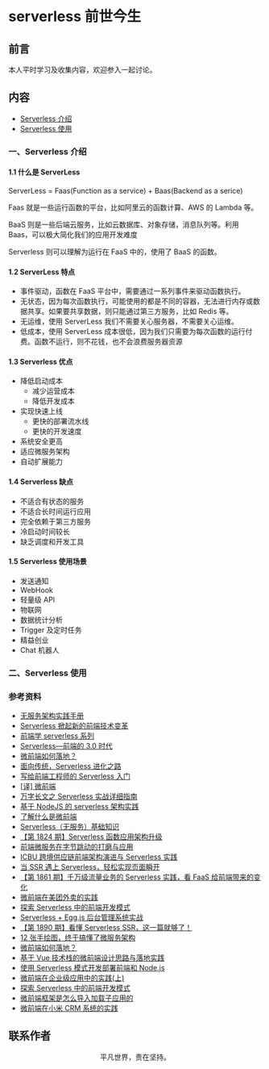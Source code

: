 # serverless 前世今生

## 前言

本人平时学习及收集内容，欢迎参入一起讨论。

## 内容

- [Serverless 介绍](#一、serverless-介绍)
- [Serverless 使用](#二、serverless-使用)

### 一、Serverless 介绍

#### 1.1 什么是 ServerLess

ServerLess = Faas(Function as a service) + Baas(Backend as a serice)

Faas 就是一些运行函数的平台，比如阿里云的函数计算、AWS 的 Lambda 等。

BaaS 则是一些后端云服务，比如云数据库、对象存储，消息队列等。利用 Baas，可以极大简化我们的应用开发难度

Serverless 则可以理解为运行在 FaaS 中的，使用了 BaaS 的函数。

#### 1.2 ServerLess 特点

- 事件驱动，函数在 FaaS 平台中，需要通过一系列事件来驱动函数执行。
- 无状态，因为每次函数执行，可能使用的都是不同的容器，无法进行内存或数据共享。如果要共享数据，则只能通过第三方服务，比如 Redis 等。
- 无运维，使用 ServerLess 我们不需要关心服务器，不需要关心运维。
- 低成本，使用 ServerLess 成本很低，因为我们只需要为每次函数的运行付费。函数不运行，则不花钱，也不会浪费服务器资源

#### 1.3 Serverless 优点

- 降低启动成本
  - 减少运营成本
  - 降低开发成本
- 实现快速上线
  - 更快的部署流水线
  - 更快的开发速度
- 系统安全更高
- 适应微服务架构
- 自动扩展能力

#### 1.4 Serverless 缺点

- 不适合有状态的服务
- 不适合长时间运行应用
- 完全依赖于第三方服务
- 冷启动时间较长
- 缺乏调度和开发工具

#### 1.5 Serverless 使用场景

- 发送通知
- WebHook
- 轻量级 API
- 物联网
- 数据统计分析
- Trigger 及定时任务
- 精益创业
- Chat 机器人

### 二、Serverless 使用

### 参考资料

- [无服务架构实践手册](https://jimmysong.io/serverless-handbook/)
- [Serverless 掀起新的前端技术变革](https://zhuanlan.zhihu.com/p/65914436)
- [前端学 serverless 系列](https://juejin.im/post/5d1c9380f265da1bc94f098e)
- [Serverless—前端的 3.0 时代](https://mp.weixin.qq.com/s/4ljo3QuwgGEzQ5OHqOA01w)
- [微前端如何落地？](https://juejin.im/post/5d1d8d426fb9a07efe2dda40)
- [面向传统，Serverless 进化之路](https://mp.weixin.qq.com/s/DSFms7ovOMMuhe914Z7vcw)
- [写给前端工程师的 Serverless 入门](https://mp.weixin.qq.com/s/JXDMAmKfUOj4V66yVaT_6Q)
- [[译] 微前端](https://juejin.im/post/5d0e367b6fb9a07ebf4b781a)
- [万字长文之 Serverless 实战详细指南](https://mp.weixin.qq.com/s/Ad-lyV85_000infAe_hZ2Q)
- [基于 NodeJS 的 serverless 架构实践](https://mp.weixin.qq.com/s/rR8VK7RodyCofOiSehF6fA)
- [了解什么是微前端](https://juejin.im/post/5d1f19e3f265da1bab29ce5f)
- [Serverless（无服务）基础知识](https://juejin.im/post/5d42945ff265da03a715b2f0)
- [【第 1824 期】Serverless 函数应用架构升级](https://mp.weixin.qq.com/s/uWX6zdG7EFc43orrzAdWpA)
- [前端微服务在字节跳动的打磨与应用](https://juejin.im/post/5e17f064e51d45315d648b95)
- [ICBU 跨境供应链前端架构演进与 Serverless 实践](https://mp.weixin.qq.com/s/GFZ5MmYxmwtZmY8Q92IjBg)
- [当 SSR 遇上 Serverless，轻松实现页面瞬开](https://mp.weixin.qq.com/s/z6IycL0yDt419K_EzufokA)
- [【第 1861 期】千万级流量业务的 Serverless 实践，看 FaaS 给前端带来的变化](https://mp.weixin.qq.com/s/-oenEmJlGXNQ2XMuBp8S0g)
- [微前端在美团外卖的实践](https://juejin.im/post/5e57b6f0f265da57547794c9)
- [探索 Serverless 中的前端开发模式](https://juejin.im/post/5cdc3dc2e51d453b6c1d9d3a)
- [Serverless + Egg.js 后台管理系统实战](https://mp.weixin.qq.com/s/5Ngu5eWWr1jU_rm9d7IE-g)
- [【第 1890 期】看懂 Serverless SSR，这一篇就够了！](https://mp.weixin.qq.com/s/xcxoCUzzruVSm15TLLOs-Q)
- [12 张手绘图，终于搞懂了微服务架构](https://mp.weixin.qq.com/s/akBoBjaPLtctdJrs-Hvhtg)
- [微前端如何落地？](https://mp.weixin.qq.com/s/NdDj_JYQdfaztEGM-eFCRg)
- [基于 Vue 技术栈的微前端设计思路与落地实践](https://mp.weixin.qq.com/s/uWBualYrS9kanaAvdP49bQ)
- [使用 Serverless 模式开发部署前端和 Node.js](https://mp.weixin.qq.com/s/DeOFNQR03Dbf_B7Yt3k4_A)
- [微前端在企业级应用中的实践(上)](https://juejin.im/post/5e8b094a6fb9a03c300f8b25)
- [探索 Serverless 中的前端开发模式](https://mp.weixin.qq.com/s/OUR5A2InyuRFhbF7SB-Atw)
- [微前端框架是怎么导入加载子应用的](https://mp.weixin.qq.com/s/DDvVo08cBugv8gKFe4Iw_g)
- [微前端在小米 CRM 系统的实践](https://www.lishuaishuai.com/architecture/1344.html)

## 联系作者

<div align="center">
    <p>
        平凡世界，贵在坚持。
    </p>
    <img :src="$withBase('/about/contact.png')" />
</div>
